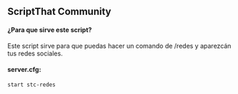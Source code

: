 ## ScriptThat Community
#### ¿Para que sirve este script?
Este script sirve para que puedas hacer un comando de /redes y aparezcán tus redes sociales.
#### server.cfg:
```
start stc-redes
```
